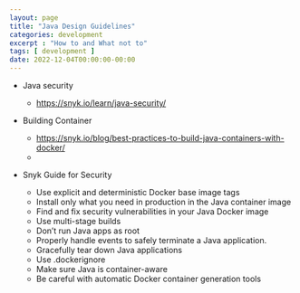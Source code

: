 ```yaml
---
layout: page
title: "Java Design Guidelines"
categories: development
excerpt : "How to and What not to"
tags: [ development ]
date: 2022-12-04T00:00:00-00:00
---
```


* Java security
  * https://snyk.io/learn/java-security/
* Building Container
  * https://snyk.io/blog/best-practices-to-build-java-containers-with-docker/
  * 

* Snyk Guide for Security
  * Use explicit and deterministic Docker base image tags 
  * Install only what you need in production in the Java container image 
  * Find and fix security vulnerabilities in your Java Docker image 
  * Use multi-stage builds 
  * Don’t run Java apps as root 
  * Properly handle events to safely terminate a Java application.
  * Gracefully tear down Java applications 
  * Use .dockerignore 
  * Make sure Java is container-aware 
  * Be careful with automatic Docker container generation tools
